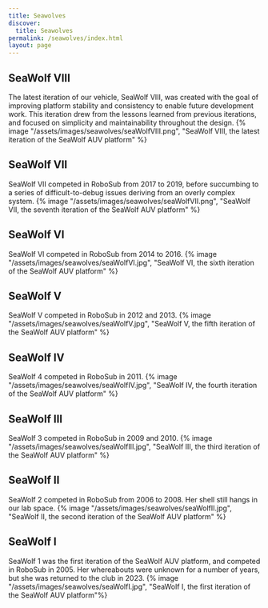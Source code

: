```yaml
---
title: Seawolves
discover:
  title: Seawolves
permalink: /seawolves/index.html
layout: page
---
```

## SeaWolf VIII
<div class="grid" data-layout="50-50">
The latest iteration of our vehicle, SeaWolf VIII, was created with the goal of improving platform stability and consistency to enable future development work. This iteration drew from the lessons learned from previous iterations, and focused on simplicity and maintainability throughout the design.
{% image "/assets/images/seawolves/seaWolfVIII.png", "SeaWolf VIII, the latest iteration of the SeaWolf AUV platform" %}
</div>

## SeaWolf VII
<div class="grid" data-layout="50-50">
SeaWolf VII competed in RoboSub from 2017 to 2019, before succumbing to a series of difficult-to-debug issues deriving from an overly complex system.
{% image "/assets/images/seawolves/seaWolfVII.png", "SeaWolf VII, the seventh iteration of the SeaWolf AUV platform" %}
</div>

## SeaWolf VI
<div class="grid" data-layout="50-50">
SeaWolf VI competed in RoboSub from 2014 to 2016.
{% image "/assets/images/seawolves/seaWolfVI.jpg", "SeaWolf VI, the sixth iteration of the SeaWolf AUV platform" %}
</div>

## SeaWolf V
<div class="grid" data-layout="50-50">
SeaWolf V competed in RoboSub in 2012 and 2013.
{% image "/assets/images/seawolves/seaWolfV.jpg", "SeaWolf V, the fifth iteration of the SeaWolf AUV platform" %}
</div>

## SeaWolf IV
<div class="grid" data-layout="50-50">
SeaWolf 4 competed in RoboSub in 2011.
{% image "/assets/images/seawolves/seaWolfIV.jpg", "SeaWolf IV, the fourth iteration of the SeaWolf AUV platform" %}
</div>

## SeaWolf III
<div class="grid" data-layout="50-50">
SeaWolf 3 competed in RoboSub in 2009 and 2010.
{% image "/assets/images/seawolves/seaWolfIII.jpg", "SeaWolf III, the third iteration of the SeaWolf AUV platform" %}
</div>

## SeaWolf II
<div class="grid" data-layout="50-50">
SeaWolf 2 competed in RoboSub from 2006 to 2008. Her shell still hangs in our lab space.
{% image "/assets/images/seawolves/seaWolfII.jpg", "SeaWolf II, the second iteration of the SeaWolf AUV platform" %}
</div>

## SeaWolf I
<div class="grid" data-layout="50-50">
SeaWolf 1 was the first iteration of the SeaWolf AUV platform, and competed in RoboSub in 2005. Her whereabouts were unknown for a number of years, but she was returned to the club in 2023.
{% image "/assets/images/seawolves/seaWolfI.jpg", "SeaWolf I, the first iteration of the SeaWolf AUV platform"%}
</div>
